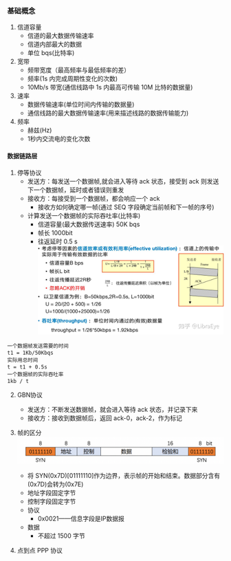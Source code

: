 ### 基础概念

1. 信道容量
    - 信道的最大数据传输速率
    - 信道内部最大的数据
    - 单位 bqs(比特率)
2. 宽带
    - 频带宽度（最高频率与最低频率的差）
    - 频率(1s 内完成周期性变化的次数)
    - 10Mb/s 带宽(通信线路中 1s 内最高可传输 10M 比特的数据量)
3. 速率
    - 数据传输速率(单位时间内传输的数据量)
    - 通信线路的最大数据传输速率(用来描述线路的数据传输能力)
4. 频率
    - 赫兹(Hz)
    - 1秒内交流电的变化次数

#### 数据链路层

1. 停等协议
    - 发送方：每发送一个数据帧,就会进入等待 ack 状态，接受到 ack 则发送下一个数据帧，延时或者错误则重发
    - 接收方：每接受到一个数据帧，都会响应一个 ack
        - 接收方如何确定哪一帧(通过 SEQ 字段确定当前帧和下一帧的序号)
    - 计算发送一个数据帧的实际吞吐率(比特率)
        - 信道容量(最大数据传送速率) 50K bqs
        - 帧长 1000bit
        - 往返延时 0.5 s
          ![img.png](img.png)

```
一个数据帧发送需要的时间
t1 = 1Kb/50Kbqs
实际用总时间
t = t1 + 0.5s
一个数据帧的实际吞吐率
1kb / t

```

2. GBN协议
    - 发送方：不断发送数据帧，就会进入等待 ack 状态，并记录下来
    - 接收方：接收到数据帧后，返回 ack-0，ack-2，作为标记

3. 帧的区分
   ![img_1.png](img_1.png)
    - 将 SYN(0x7D)[01111110]作为边界，表示帧的开始和结束。数据部分含有(0x7D)会转为(0x7E)
    - 地址字段固定字节
    - 控制字段固定字节
    - 协议
        - 0x0021——信息字段是IP数据报
    - 数据
        - 不超过 1500 字节

4. 点到点 PPP 协议



